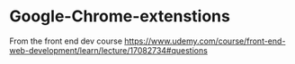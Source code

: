 # Google-Chrome-extenstions
From the  front end dev course
https://www.udemy.com/course/front-end-web-development/learn/lecture/17082734#questions
